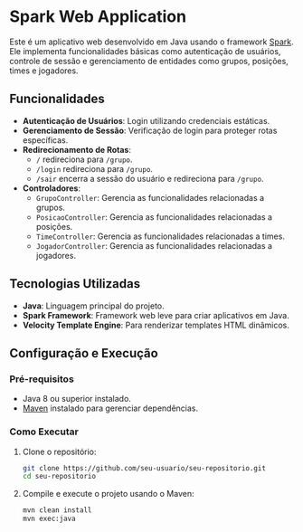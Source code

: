 # Spark Web Application

Este é um aplicativo web desenvolvido em Java usando o framework [Spark](https://sparkjava.com/). Ele implementa funcionalidades básicas como autenticação de usuários, controle de sessão e gerenciamento de entidades como grupos, posições, times e jogadores.

## Funcionalidades

- **Autenticação de Usuários**: Login utilizando credenciais estáticas.
- **Gerenciamento de Sessão**: Verificação de login para proteger rotas específicas.
- **Redirecionamento de Rotas**:
  - `/` redireciona para `/grupo`.
  - `/login` redireciona para `/grupo`.
  - `/sair` encerra a sessão do usuário e redireciona para `/grupo`.
- **Controladores**:
  - `GrupoController`: Gerencia as funcionalidades relacionadas a grupos.
  - `PosicaoController`: Gerencia as funcionalidades relacionadas a posições.
  - `TimeController`: Gerencia as funcionalidades relacionadas a times.
  - `JogadorController`: Gerencia as funcionalidades relacionadas a jogadores.

## Tecnologias Utilizadas

- **Java**: Linguagem principal do projeto.
- **Spark Framework**: Framework web leve para criar aplicativos em Java.
- **Velocity Template Engine**: Para renderizar templates HTML dinâmicos.

## Configuração e Execução

### Pré-requisitos

- Java 8 ou superior instalado.
- [Maven](https://maven.apache.org/) instalado para gerenciar dependências.

### Como Executar

1. Clone o repositório:
   ```bash
   git clone https://github.com/seu-usuario/seu-repositorio.git
   cd seu-repositorio
   
2. Compile e execute o projeto usando o Maven:
   ```bash
   mvn clean install
   mvn exec:java

